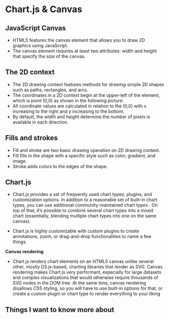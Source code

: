 # Chart.js & Canvas

## JavaScript Canvas
- HTML5 features the canvas element that allows you to draw 2D graphics using JavaScript.
- The canvas element requires at least two attributes: width and height that specify the size of the canvas.
## The 2D context
- The 2D drawing context features methods for drawing simple 2D shapes such as paths, rectangles, and arcs.
- The coordinates in a 2D context begin at the upper-left of the <canvas> element, which is point (0,0) as shown in the following picture:
- All coordinate values are calculated in relation to the (0,0) with x increasing to the right and y increasing to the bottom.
- By default, the width and height determine the number of pixels is available in each direction.

## Fills and strokes
- Fill and stroke are two basic drawing operation on 2D drawing context.
- Fill fills in the shape with a specific style such as color, gradient, and image.
- Stroke adds colors to the edges of the shape.


## Chart.js
- Chart.js provides a set of frequently used chart types, plugins, and customization options. In addition to a reasonable set of built-in chart types, you can use additional community-maintained chart types . On top of that, it’s possible to combine several chart types into a mixed chart (essentially, blending multiple chart types into one on the same canvas).

- Chart.js is highly customizable with custom plugins to create annotations, zoom, or drag-and-drop functionalities to name a few things.

**Canvas rendering**
- Chart.js renders chart elements on an HTML5 canvas unlike several other, mostly D3.js-based, charting libraries that render as SVG. Canvas rendering makes Chart.js very performant, especially for large datasets and complex visualizations that would otherwise require thousands of SVG nodes in the DOM tree. At the same time, canvas rendering disallows CSS styling, so you will have to use built-in options for that, or create a custom plugin or chart type to render everything to your liking



## Things I want to know more about